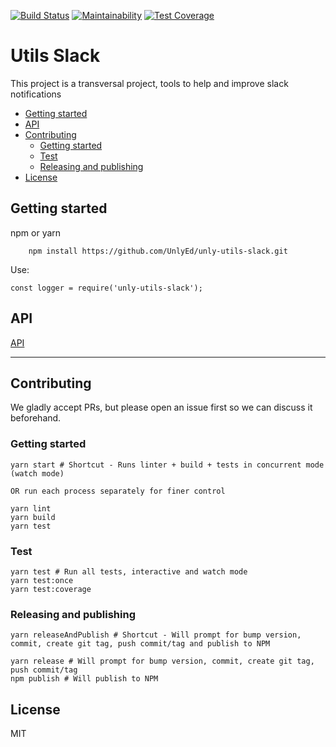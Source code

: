 [![Build Status](https://travis-ci.com/UnlyEd/utils-slack.svg?branch=master)](https://travis-ci.com/UnlyEd/utils-slack)
[![Maintainability](https://api.codeclimate.com/v1/badges/2607f73efd03371599b8/maintainability)](https://codeclimate.com/github/UnlyEd/utils-slack/maintainability)
[![Test Coverage](https://api.codeclimate.com/v1/badges/2607f73efd03371599b8/test_coverage)](https://codeclimate.com/github/UnlyEd/utils-slack/test_coverage)

# Utils Slack

This project is a transversal project, tools to help and improve slack notifications

<!-- toc -->

- [Getting started](#getting-started)
- [API](#api)
- [Contributing](#contributing)
  * [Getting started](#getting-started-1)
  * [Test](#test)
  * [Releasing and publishing](#releasing-and-publishing)
- [License](#license)

<!-- tocstop -->

## Getting started

npm or yarn

```
    npm install https://github.com/UnlyEd/unly-utils-slack.git
```

Use:

```
const logger = require('unly-utils-slack');
```


## API

[API](./API.md)

---

## Contributing

We gladly accept PRs, but please open an issue first so we can discuss it beforehand.

### Getting started

```
yarn start # Shortcut - Runs linter + build + tests in concurrent mode (watch mode)

OR run each process separately for finer control

yarn lint
yarn build
yarn test
```

### Test

```
yarn test # Run all tests, interactive and watch mode
yarn test:once
yarn test:coverage
```

### Releasing and publishing

```
yarn releaseAndPublish # Shortcut - Will prompt for bump version, commit, create git tag, push commit/tag and publish to NPM

yarn release # Will prompt for bump version, commit, create git tag, push commit/tag
npm publish # Will publish to NPM
```

## License

MIT
